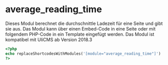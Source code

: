 # average_reading_time

Dieses Modul berechnet die durchschnittle Ladezeit für eine Seite und gibt sie aus.
Das Modul kann über einen Embed-Code in eine Seite oder mit folgendem PHP-Code in ein Template eingefügt werden.
Das Modul ist kompatibel mit UliCMS ab Version 2018.3

```php
<?php 
echo replaceShortcodesWithModules('[module="average_reading_time"]')
?>
```